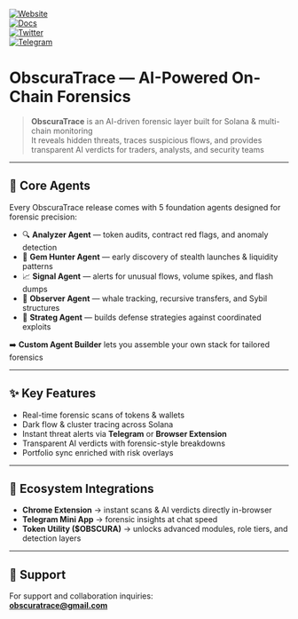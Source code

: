 

[![Website](https://img.shields.io/badge/Web-obscuratrace.com-0EA5E9?logo=vercel&logoColor=white)](https://www.obscuratrace.com/)  
[![Docs](https://img.shields.io/badge/Docs-GitBook-3B82F6?logo=bookstack&logoColor=white)](https://obscuratrace.gitbook.io/obscuratrace/)  
[![Twitter](https://img.shields.io/badge/Twitter-@ObscuraTrace-1DA1F2?logo=twitter&logoColor=white)](https://x.com/ObscuraTrace)  
[![Telegram](https://img.shields.io/badge/Telegram-Community-2CA5E0?logo=telegram&logoColor=white)](https://t.me/ObscuraTrace_AI)  

# ObscuraTrace — AI-Powered On-Chain Forensics  

> **ObscuraTrace** is an AI-driven forensic layer built for Solana & multi-chain monitoring  
It reveals hidden threats, traces suspicious flows, and provides transparent AI verdicts for traders, analysts, and security teams  

---

## 🔑 Core Agents  

Every ObscuraTrace release comes with 5 foundation agents designed for forensic precision:  

- 🔍 **Analyzer Agent** — token audits, contract red flags, and anomaly detection  
- 💎 **Gem Hunter Agent** — early discovery of stealth launches & liquidity patterns  
- 📈 **Signal Agent** — alerts for unusual flows, volume spikes, and flash dumps  
- 🐋 **Observer Agent** — whale tracking, recursive transfers, and Sybil structures  
- 🧭 **Strateg Agent** — builds defense strategies against coordinated exploits  

➡️ **Custom Agent Builder** lets you assemble your own stack for tailored forensics  

---

## ✨ Key Features  

- Real-time forensic scans of tokens & wallets  
- Dark flow & cluster tracing across Solana  
- Instant threat alerts via **Telegram** or **Browser Extension**  
- Transparent AI verdicts with forensic-style breakdowns  
- Portfolio sync enriched with risk overlays  


---

## 📲 Ecosystem Integrations  

- **Chrome Extension** → instant scans & AI verdicts directly in-browser  
- **Telegram Mini App** → forensic insights at chat speed  
- **Token Utility ($OBSCURA)** → unlocks advanced modules, role tiers, and detection layers  

---

## 📧 Support  

For support and collaboration inquiries:  
**obscuratrace@gmail.com**  
